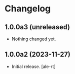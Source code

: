 # Changelog


## 1.0.0a3 (unreleased)


- Nothing changed yet.


## 1.0.0a2 (2023-11-27)

- Initial release.
  [ale-rt]
